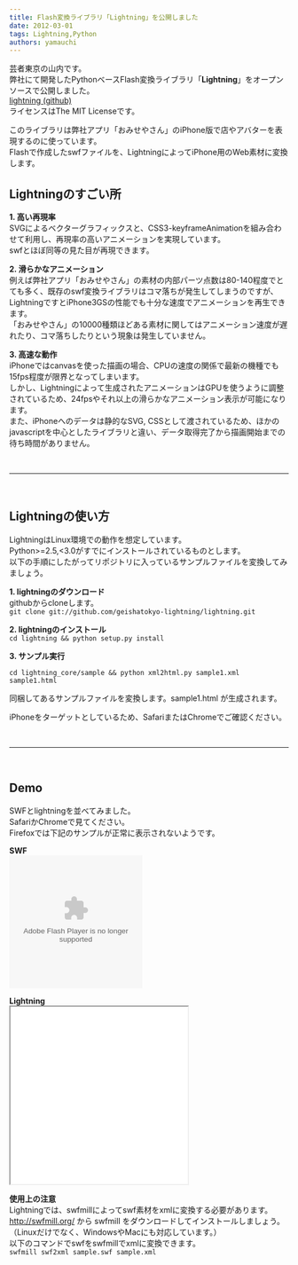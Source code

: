 ```yaml
---
title: Flash変換ライブラリ「Lightning」を公開しました
date: 2012-03-01
tags: Lightning,Python
authors: yamauchi
---
```

 
<p>芸者東京の山内です。<br/>
弊社にて開発したPythonベースFlash変換ライブラリ「<strong>Lightning</strong>」をオープンソースで公開しました。<br/>
<a href="https://github.com/geishatokyo-lightning/lightning" onclick="javascript:_gaq.push(['_trackEvent','outbound-article','http://github.com']);">lightning (github)</a><br/>
ライセンスはThe MIT Licenseです。</p>
<p>このライブラリは弊社アプリ「おみせやさん」のiPhone版で店やアバターを表現するのに使っています。<br/>
Flashで作成したswfファイルを、LightningによってiPhone用のWeb素材に変換します。</p>
<h2>Lightningのすごい所</h2>
<p><strong>1. 高い再現率</strong><br/>
SVGによるベクターグラフィックスと、CSS3-keyframeAnimationを組み合わせて利用し、再現率の高いアニメーションを実現しています。<br/>
swfとほぼ同等の見た目が再現できます。</p>
<p><strong>2. 滑らかなアニメーション</strong><br/>
例えば弊社アプリ「おみせやさん」の素材の内部パーツ点数は80-140程度でとても多く、既存のswf変換ライブラリはコマ落ちが発生してしまうのですが、LightningですとiPhone3GSの性能でも十分な速度でアニメーションを再生できます。<br/>
「おみせやさん」の10000種類ほどある素材に関してはアニメーション速度が遅れたり、コマ落ちしたりという現象は発生していません。</p>
<p><strong>3. 高速な動作</strong><br/>
iPhoneではcanvasを使った描画の場合、CPUの速度の関係で最新の機種でも15fps程度が限界となってしまいます。<br/>
しかし、Lightningによって生成されたアニメーションはGPUを使うように調整されているため、24fpsやそれ以上の滑らかなアニメーション表示が可能になります。<br/>
また、iPhoneへのデータは静的なSVG, CSSとして渡されているため、ほかのjavascriptを中心としたライブラリと違い、データ取得完了から描画開始までの待ち時間がありません。</p>
<p> </p>
<hr/> 
<h2>Lightningの使い方</h2>
<p>LightningはLinux環境での動作を想定しています。<br/>
Python&gt;=2.5,&lt;3.0がすでにインストールされているものとします。<br/>
以下の手順にしたがってリポジトリに入っているサンプルファイルを変換してみましょう。</p>
<p><strong>1. lightningのダウンロード</strong><br/>
githubからcloneします。<br/>
<code>git clone git://github.com/geishatokyo-lightning/lightning.git</code></p>
<p><strong>2. lightningのインストール</strong><br/>
<code>cd lightning &amp;&amp; python setup.py install</code></p>
<p><strong>3. サンプル実行</strong></p>
<p><strong> </strong><code>cd lightning_core/sample &amp;&amp; python xml2html.py sample1.xml sample1.html</code></p>
<p>同梱してあるサンプルファイルを変換します。sample1.html が生成されます。</p>
<p>iPhoneをターゲットとしているため、SafariまたはChromeでご確認ください。</p>
<p> </p>
<hr/> 
<h2>Demo</h2>
<p>SWFとlightningを並べてみました。<br/>
SafariかChromeで見てください。<br/>
Firefoxでは下記のサンプルが正常に表示されないようです。</p>
<p><strong>SWF</strong><br/>
<embed type="application/x-shockwave-flash" src="/static/images/2012/03/lightning_avatar.swf" width="240" height="240"></embed>
</p>
<p>
<strong>Lightning</strong><br/>
<iframe style="boarder:none;width:320px;height:320px" src="/static/images/2012/03/lightning_avatar.html"></iframe>
</p>
<p><strong>使用上の注意</strong><br/>
Lightningでは、swfmillによってswf素材をxmlに変換する必要があります。<br/>
<a href="http://swfmill.org/" onclick="javascript:_gaq.push(['_trackEvent','outbound-article','http://swfmill.org']);">http://swfmill.org/</a> から swfmill をダウンロードしてインストールしましょう。（Linuxだけでなく、WindowsやMacにも対応しています。）<br/>
以下のコマンドでswfをswfmillでxmlに変換できます。<br/>
<code>swfmill swf2xml sample.swf sample.xml</code></p>
